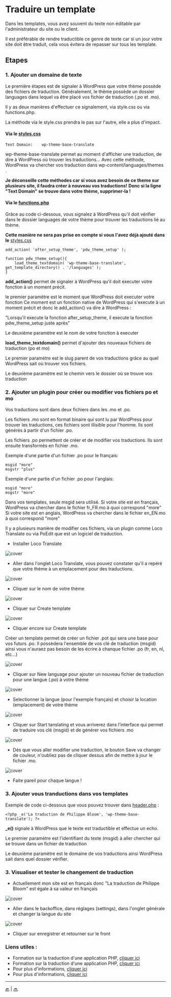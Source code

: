 # Traduire un template

Dans les templates, vous avez souvent du texte non éditable par l'administrateur du site ou le client.

Il est préférable de rendre traductible ce genre de texte car si un jour votre site doit être traduit, cela vous évitera de repasser sur tous les template.

## Etapes

### 1. Ajouter un domaine de texte

Le première étapes est de signaler à WordPress que votre thème possède des fichiers de traduction.
Généralement, le thème possède un dossier languages dans lequel va être placé vos fichier de traduction (.po et .mo).
 
Il y as deux manières d'effectuer ce signalement, via style.css ou via functions.php. 

La méthode via le style.css prendra le pas sur l'autre, elle a plus d'impact.

#### Via le [styles.css](../style.css)

```
Text Domain:    wp-theme-base-translate
```

wp-theme-base-translate permet au moment d'afficher une traduction, de dire à WordPress où trouver les traductions...
Avec cette méthode, WordPress va chercher vos traduction dans wp-content/languages/themes .

**Je déconseille cette méthodes car si vous avez besoin de ce theme sur plusieurs site, il faudra créer à nouveau vos traductions!**
**Donc si la ligne "Text Domain" se trouve dans votre thème, supprimer-la !**

#### Via le [functions.php](../functions.php)

Grâce au code ci-dessous, vous signalez à WordPress qu'il doit vérifier dans le dossier 
languages de votre thème pour trouver les traductions lié au thème.

**Cette manière ne sera pas prise en compte si vous l'avez déjà ajouté dans le** [styles.css](../style.css)

```
add_action( 'after_setup_theme', 'pdw_theme_setup' );

function pdw_theme_setup(){
    load_theme_textdomain( 'wp-theme-base-translate', get_template_directory() . '/languages' );
}
```

**add_action()** permet de signaler à WordPress qu'il doit executer votre fonction à un moment précit.

le premier paramètre est le moment que WordPress doit executer votre fonction
Ce moment est un fonction native de WordPress qui s'execute à un moment précit et donc le add_action() va dire à WordPress :

"Lorsqu'il execute la fonction after_setup_theme, il execute la fonction pdw_theme_setup juste après"

Le deuxième paramètre est le nom de votre fonction à executer

**load_theme_textdomain()** permet d'ajouter des nouveaux fichiers de traduction (po et mo)


Le premier paramètre est le slug parent de vos traductions grâce au quel WordPress sait où trouver vos fichiers.

Le deuxième paramètre est le chemin vers le dossier où se trouve vos traduction


### 2. Ajouter un plugin pour créer ou modifier vos fichiers po et mo

Vos traductions sont dans deux fichiers dans les .mo et .po.

Les fichiers .mo sont en format binaire qui sont lu par WordPress pour trouver les traductions, ces fichiers sont illisible pour l'homme. 
Ils sont générés à partir d'un fichier .po.

Les fichiers .po permettent de créer et de modifier vos traductions.
Ils sont ensuite transformés en fichier .mo.

Exemple d'une partie d'un fichier .po pour le français:

```
msgid "more"
msgstr "plus"
```

Exemple d'une partie d'un fichier .po pour l'anglais:

```
msgid "more"
msgstr "more"
```

Dans vos templates, seule msgid sera utilisé.
Si votre site est en français, WordPress va chercher dans le fichier fr_FR.mo à quoi correspond "more"
Si votre site est en anglais, WordPress va chercher dans le fichier en_EN.mo à quoi correspond "more"


Il y a plusieurs manière de modifier ces fichiers, via un plugin comme Loco Translate ou via PoEdit que est un logiciel de traduction.

- Installer Loco Translate

![cover](../images/trad-1.png)

- Aller dans l'onglet Loco Translate, vous pouvez constater qu'il a repéré que votre thème à un emplacement pour des traductions.

![cover](../images/trad-2.png)

- Cliquer sur le nom de votre thème

![cover](../images/trad-3.png)

- Cliquer sur Create template

![cover](../images/trad-5.png)

- Cliquer encore sur Create template

Créer un template permet de créer un fichier .pot qui sera une base pour vos futurs .po.
Il possèdera l'ensemble de vos clé de traduction (msgid) ainsi vous n'auraez pas besoin de les écrire à chanque fichier .po (fr, en, nl, etc...)

![cover](../images/trad-6.png)

- Cliquer sur New language pour ajouter un nouveau fichier de traduction pour une langue (.po) à votre thème

![cover](../images/trad-4.png)

- Selectionner la langue (pour l'exemple français) et choisir la location (emplacement) de votre thème

![cover](../images/trad-7.png)

- Cliquer sur Start tanslating et vous arriverez dans l'interface qui permet de traduire vos clé (msgid) et de générer vos fichiers .mo

![cover](../images/trad-8.png)

- Dés que vous aller modifier une traduction, le bouton Save va changer de couleur, n'oubliez pas de cliquer dessus afin de mettre à jour le fichier .mo.

![cover](../images/trad-9.png)

- Faite pareil pour chaque langue !

### 3. Ajouter vous tranductions dans vos templates

Exemple de code ci-dessous que vous pouvez trouver dans [header.php](../header.php) :

```
<?php _e('La traduction de Philippe Bloom', 'wp-theme-base-translate'); ?>
```

**_e()** signale à WordPress que le texte est traductible et effectue un echo.

Le premier paramètre est l'identifiant du texte (msgid) à aller chercher qui se trouve dans un fichier de traduction

Le deuxième paramètre est le domaine de vos traductions ainsi WordPress sait dans quel dossier vérifier.

### 3. Visualiser et tester le changement de traduction

- Actuellement mon site est en français donc "La traduction de Philippe Bloom" est égale à sa valeur en français

![cover](../images/trad-10.png)

- Aller dans le backoffice, dans réglages (settings), dans l'onglet générale et changer la langue du site

![cover](../images/trad-10.png)

- Cliquer sur enregistrer et retourner sur le front



### Liens utiles : 

- Formation sur la traduction d'une application PHP, [cliquer ici](https://www.grafikart.fr/tutoriels/php/internationaliser-site-gettext-104)
- Formation sur la traduction d'une application PHP, [cliquer ici](http://tassedecafe.org/fr/internationaliser-site-web-php-gettext-2878)
- Pour plus d'informations, [cliquer ici](http://blog.nalis.fr/?post/2011/02/08/traduction-et-multilinguisme-d-un-site-web-%3A-Gettext-et-poedit-tutoriel-et-exemple)
- Pour plus d'informations, [cliquer ici](https://developer.wordpress.org/themes/functionality/localization/)



---

[:back:](menu.md) | [:soon:](widget.md)